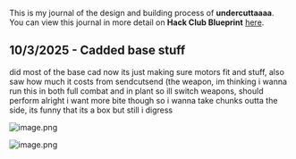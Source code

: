 <!--
  ===================    !!READ THIS NOTICE!!   ====================
  DO NOT edit this file manually. Your changes WILL BE OVERWRITTEN!
  This journal is auto generated and updated by Hack Club Blueprint.
  To edit this file, please edit your journal entries on Blueprint.
  ==================================================================
-->

This is my journal of the design and building process of **undercuttaaaa**.  
You can view this journal in more detail on **Hack Club Blueprint** [here](https://blueprint.hackclub.com/projects/80).


## 10/3/2025 - Cadded base stuff  

did most of the base cad now its just making sure motors fit and stuff, also saw how much it costs from sendcutsend (the weapon, im thinking i wanna run this in both full combat and in plant so ill switch weapons, should perform alright i want more bite though so i wanna take chunks outta the side, its funny that its a box but still i digress

![image.png](https://blueprint.hackclub.com/user-attachments/blobs/redirect/eyJfcmFpbHMiOnsiZGF0YSI6MjUyLCJwdXIiOiJibG9iX2lkIn19--7f8984737a905542a3870549ac62836de58947e9/image.png)

![image.png](https://blueprint.hackclub.com/user-attachments/blobs/redirect/eyJfcmFpbHMiOnsiZGF0YSI6MjUzLCJwdXIiOiJibG9iX2lkIn19--d64454fcda3965c92ddc54452465ac392ad766db/image.png)

  

